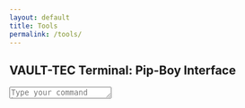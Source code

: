 ```yaml
---
layout: default
title: Tools
permalink: /tools/
---
```


<div class="tools-container terminal-window">
  <h2>VAULT-TEC Terminal: Pip-Boy Interface</h2>
  <div class="terminal-content">
    <div id="terminal-output" class="terminal-output"></div>
    <textarea id="terminal-input" class="terminal-input" placeholder="Type your command here..." rows="1"></textarea>
  </div>
</div>

<!-- New static window with links
<div style="border: 1px; padding: 15px; margin-top: 20px;">
  <h3>External Tools</h3>
  <ul style="list-style-type: none; padding: 0;">
    <li><a href="https://nmap.org/" target="_blank">Nmap - Network Scanner</a></li>
    <li><a href="https://www.metasploit.com/" target="_blank">Metasploit - Penetration Testing Framework</a></li>
    <li><a href="https://www.wireshark.org/" target="_blank">Wireshark - Packet Analyzer</a></li>
    <li><a href="https://github.com/Gallopsled/pwntools" target="_blank">Pwntools - CTF Framework</a></li>
  </ul>
</div>
-->